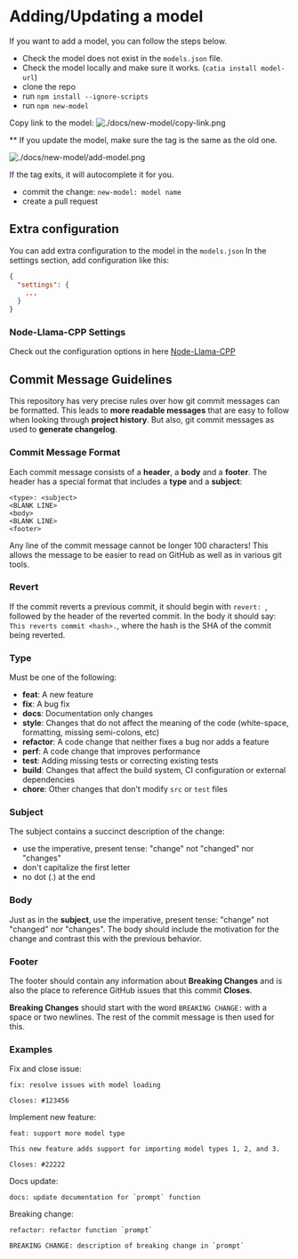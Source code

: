 # Adding/Updating a model

If you want to add a model, you can follow the steps below.

- Check the model does not exist in the `models.json` file.
- Check the model locally and make sure it works. (`catia install model-url`)
- clone the repo
- run `npm install --ignore-scripts`
- run `npm new-model`

Copy link to the model:
![./docs/new-model/copy-link.png](./docs/new-model/copy-link.png)

** If you update the model, make sure the tag is the same as the old one.

![./docs/new-model/add-model.png](./docs/new-model/add-model.png)

If the tag exits, it will autocomplete it for you.

- commit the change: `new-model: model name`
- create a pull request

## Extra configuration

You can add extra configuration to the model in the `models.json`
In the settings section, add configuration like this:

```json
{
  "settings": {
    ...
  }
}
```

### Node-Llama-CPP Settings

Check out the configuration options in
here [Node-Llama-CPP](https://ai.github.io/node-llama-cpp/classes/LlamaModel.html#constructor)

## <a name="commit"></a> Commit Message Guidelines

This repository has very precise rules over how git commit messages can be formatted.
This leads to **more readable messages** that are easy to follow when looking through **project history**.
But also, git commit messages as used to **generate changelog**.

### Commit Message Format

Each commit message consists of a **header**, a **body** and a **footer**.
The header has a special format that includes a **type** and a **subject**:

```
<type>: <subject>
<BLANK LINE>
<body>
<BLANK LINE>
<footer>
```

Any line of the commit message cannot be longer 100 characters!
This allows the message to be easier to read on GitHub as well as in various git tools.

### Revert

If the commit reverts a previous commit, it should begin with `revert: `, followed by the header of the reverted commit.
In the body it should say: `This reverts commit <hash>.`, where the hash is the SHA of the commit being reverted.

### Type

Must be one of the following:

* **feat**: A new feature
* **fix**: A bug fix
* **docs**: Documentation only changes
* **style**: Changes that do not affect the meaning of the code (white-space, formatting, missing semi-colons, etc)
* **refactor**: A code change that neither fixes a bug nor adds a feature
* **perf**: A code change that improves performance
* **test**: Adding missing tests or correcting existing tests
* **build**: Changes that affect the build system, CI configuration or external dependencies
* **chore**: Other changes that don't modify `src` or `test` files

### Subject

The subject contains a succinct description of the change:

* use the imperative, present tense: "change" not "changed" nor "changes"
* don't capitalize the first letter
* no dot (.) at the end

### Body

Just as in the **subject**, use the imperative, present tense: "change" not "changed" nor "changes".
The body should include the motivation for the change and contrast this with the previous behavior.

### Footer

The footer should contain any information about **Breaking Changes**
and is also the place to reference GitHub issues that this commit **Closes**.

**Breaking Changes** should start with the word `BREAKING CHANGE:` with a space or two newlines.
The rest of the commit message is then used for this.

### Examples

Fix and close issue:

```
fix: resolve issues with model loading

Closes: #123456
```

Implement new feature:

```
feat: support more model type

This new feature adds support for importing model types 1, 2, and 3.

Closes: #22222
```

Docs update:

```
docs: update documentation for `prompt` function
```

Breaking change:

```
refactor: refactor function `prompt`

BREAKING CHANGE: description of breaking change in `prompt`
```

